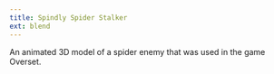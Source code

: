 ```yaml
---
title: Spindly Spider Stalker
ext: blend
---
```

An animated 3D model of a spider enemy that was used in the game Overset.